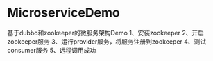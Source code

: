 # MicroserviceDemo
基于dubbo和zookeeper的微服务架构Demo
  1、安装zookeeper
  2、开启zookeeper服务
  3、运行provider服务，将服务注册到zookeeper
  4、测试consumer服务
  5、远程调用成功
